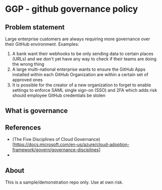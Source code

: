 # GGP - github governance policy

## Problem statement 
Large enterprise customers are always requiring more governance over their GitHub environment. Examples:
1. A bank want their webhooks to be only sending data to certain places (URLs) and we don't yet have any way to check if their teams are doing the wrong thing
1. A large multi-national enterprise wants to ensure the GitHub Apps installed within each GitHub Organization are within a certain set of approved ones
1. It is possible for the creator of a new organization to forget to enable settings to enforce SAML single sign-on (SSO) and 2FA which adds risk should employee GitHub credentials be stolen

## What is governance


## References
- (The Five Disciplines of Cloud Governance)[https://docs.microsoft.com/en-us/azure/cloud-adoption-framework/govern/governance-disciplines]
- 

## About
This is a sample/demonstration repo only. Use at own risk.
